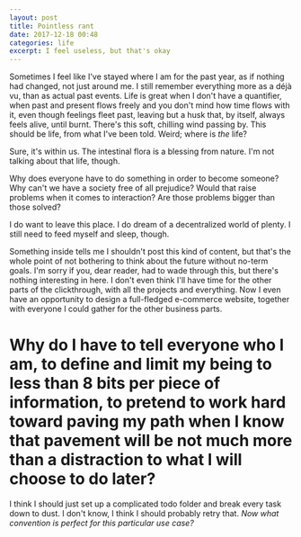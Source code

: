 ```yaml
---
layout: post
title: Pointless rant
date: 2017-12-18 00:48
categories: life
excerpt: I feel useless, but that's okay
---
```


Sometimes I feel like I've stayed where I am for the past year, as if nothing
had changed, not just around me. I still remember everything more as a déjà vu,
than as actual past events. Life is great when I don't have a quantifier, when
past and present flows freely and you don't mind how time flows with it, even
though feelings fleet past, leaving but a husk that, by itself, always feels
alive, until burnt. There's this soft, chilling wind passing by. This should be
life, from what I've been told. Weird; where is _the_ life?

Sure, it's within us. The intestinal flora is a blessing from nature. I'm not
talking about that life, though.

Why does everyone have to do something in order to become someone? Why can't we
have a society free of all prejudice? Would that raise problems when it comes
to interaction? Are those problems bigger than those solved?

I do want to leave this place. I do dream of a decentralized world of plenty.
I still need to feed myself and sleep, though.

Something inside tells me I shouldn't post this kind of content, but that's the
whole point of not bothering to think about the future without no-term goals.
I'm sorry if you, dear reader, had to wade through this, but there's nothing
interesting in here. I don't even think I'll have time for the other parts of
the clickthrough, with all the projects and everything. Now I even have an
opportunity to design a full-fledged e-commerce website, together with everyone
I could gather for the other business parts.

# Why do I have to tell everyone who I am, to define and limit my being to less than 8 bits per piece of information, to pretend to work hard toward paving my path when I know that pavement will be not much more than a distraction to what I will choose to do later?

I think I should just set up a complicated todo folder and break every task
down to dust. I don't know, I think I should probably retry that. _Now what
convention is perfect for this *particular* use case?_
